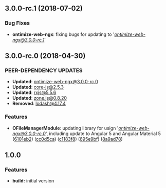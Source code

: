 ## 3.0.0-rc.1 (2018-07-02)
### Bug Fixes
* **ontimize-web-ngx**: fixing bugs for updating to '*ontimize-web-ngx@3.0.0-rc.1*'

## 3.0.0-rc.0 (2018-04-30)

### PEER-DEPENDENCY UPDATES ###
* **Updated**:  ontimize-web-ngx@3.0.0-rc.0
* **Updated**:  core-js@2.5.3
* **Updated**:  rxjs@5.5.6
* **Updated**:  zone.js@0.8.20
* **Removed**:  lodash@4.17.4


### Features
* **OFileManagerModule**: updating library for usign '*ontimize-web-ngx@3.0.0-rc.0*', including update to Angular 5 and Angular Material 5 ([6101eb2](https://github.com/OntimizeWeb/ontimize-web-ngx-charts/commit/6101eb2)) ([cc0d5ca](https://github.com/OntimizeWeb/ontimize-web-ngx-charts/commit/cc0d5ca)) ([c1183f8](https://github.com/OntimizeWeb/ontimize-web-ngx-charts/commit/c1183f8)) ([695e9bf](https://github.com/OntimizeWeb/ontimize-web-ngx-charts/commit/695e9bf)) ([8a9ad78](https://github.com/OntimizeWeb/ontimize-web-ngx-charts/commit/8a9ad78))

## 1.0.0

### Features

* **build:** initial version
